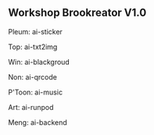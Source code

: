 ## Workshop Brookreator V1.0​

Pleum: ai-sticker​

Top: ai-txt2img​

Win: ai-blackgroud​

Non: ai-qrcode​

P'Toon:  ai-music​

Art: ai-runpod​

Meng: ai-backend​

​